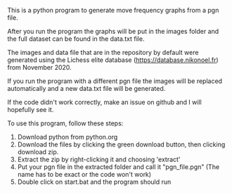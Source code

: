 This is a python program to generate move frequency graphs from a pgn file.

After you run the program the graphs will be put in the images folder and the full dataset can be found in the data.txt file.

The images and data file that are in the repository by default were generated using the Lichess elite database (https://database.nikonoel.fr) from November 2020.

If you run the program with a different pgn file the images will be replaced automatically and a new data.txt file will be generated.

If the code didn't work correctly, make an issue on github and I will hopefully see it.

To use this program, follow these steps:

1. Download python from python.org
2. Download the files by clicking the green download button, then clicking download zip.
3. Extract the zip by right-clicking it and choosing 'extract'
4. Put your pgn file in the extracted folder and call it "pgn_file.pgn" (The name has to be exact or the code won't work)
5. Double click on start.bat and the program should run
